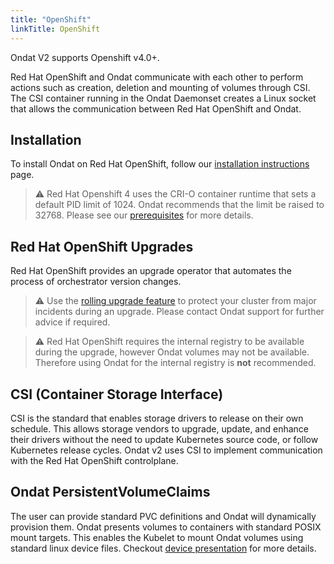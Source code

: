 ```yaml
---
title: "OpenShift"
linkTitle: OpenShift
---
```


Ondat V2 supports Openshift v4.0+.

Red Hat OpenShift and Ondat communicate with each other to perform actions such as
creation, deletion and mounting of volumes through CSI. The CSI container
running in the Ondat Daemonset creates a Linux socket that allows the
communication between Red Hat OpenShift and Ondat.

## Installation

To install Ondat on Red Hat OpenShift, follow our [installation instructions](/docs/install/openshift) page.

> ⚠️ Red Hat Openshift 4 uses the CRI-O container runtime that sets a default PID
> limit of 1024. Ondat recommends that the limit be raised to 32768.
> Please see our [prerequisites](/docs/prerequisites/pidlimits) for more details.

## Red Hat OpenShift Upgrades

Red Hat OpenShift provides an upgrade operator that automates the process of orchestrator version changes. 

> ⚠️ Use the [rolling upgrade feature](/docs/operations/using-rolling-upgrades) to protect your cluster from major incidents during an upgrade. Please contact Ondat support for further advice if required.

> ⚠️ Red Hat OpenShift requires the internal registry to be available during the upgrade, however Ondat volumes may not be available. Therefore using Ondat for the internal registry is **not** recommended.

## CSI (Container Storage Interface)

CSI is the standard that enables storage drivers to release on their own
schedule. This allows storage vendors to upgrade, update, and enhance their
drivers without the need to update Kubernetes source code, or follow Kubernetes
release cycles. Ondat v2 uses CSI to implement communication with the
Red Hat OpenShift controlplane.

## Ondat PersistentVolumeClaims

The user can provide standard PVC definitions and Ondat will dynamically
provision them. Ondat presents volumes to containers with standard POSIX
mount targets. This enables the Kubelet to mount Ondat volumes using
standard linux device files. Checkout [device presentation](/docs/prerequisites/systemconfiguration) for more details.
